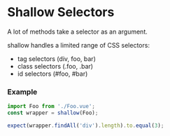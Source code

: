 # Shallow Selectors

A lot of methods take a selector as an argument. 

shallow handles a limited range of CSS selectors:

- tag selectors (div, foo, bar)
- class selectors (.foo, .bar)
- id selectors (#foo, #bar)

### Example

```js
import Foo from './Foo.vue';
const wrapper = shallow(Foo);

expect(wrapper.findAll('div').length).to.equal(3);
```
